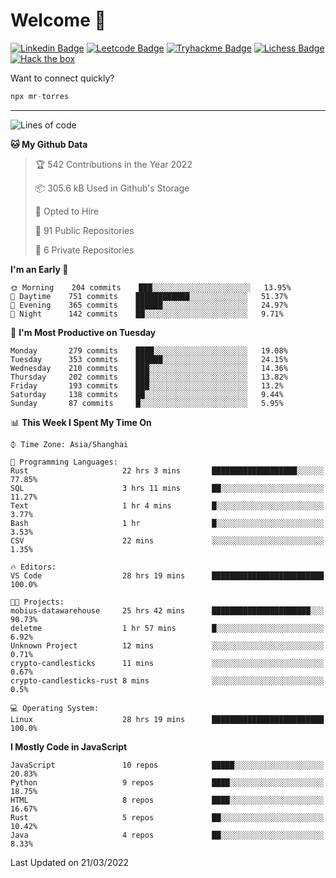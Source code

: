 # Welcome 👋

[![Linkedin Badge](https://img.shields.io/badge/-PedroTorres-blue?style=flat-square&logo=Linkedin&logoColor=white&link=https://www.linkedin.com/in/PedroTorres/)](https://www.linkedin.com/in/pedro-torres-cruz/)
[![Leetcode Badge](https://img.shields.io/badge/profile-leetcode-green)](https://leetcode.com/corfucinas/)
[![Tryhackme Badge](https://img.shields.io/badge/profile-tryhackme-blue)](https://tryhackme.com/p/Corfucinas/)
[![Lichess Badge](https://img.shields.io/badge/challenge_me-lichess-yellow)](https://lichess.org/@/Corfucinas)
[![Hack the box](https://img.shields.io/badge/hack_the_box-profile-red)](https://www.hackthebox.eu/profile/375826)

Want to connect quickly?

```javascript
npx mr-torres
```

---

<!--START_SECTION:waka-->
![Lines of code](https://img.shields.io/badge/From%20Hello%20World%20I%27ve%20Written-2.0%20million%20lines%20of%20code-blue)

**🐱 My Github Data** 

> 🏆 542 Contributions in the Year 2022
 > 
> 📦 305.6 kB Used in Github's Storage 
 > 
> 💼 Opted to Hire
 > 
> 📜 91 Public Repositories 
 > 
> 🔑 6 Private Repositories  
 > 
**I'm an Early 🐤** 

```text
🌞 Morning    204 commits    ███░░░░░░░░░░░░░░░░░░░░░░   13.95% 
🌆 Daytime    751 commits    ████████████░░░░░░░░░░░░░   51.37% 
🌃 Evening    365 commits    ██████░░░░░░░░░░░░░░░░░░░   24.97% 
🌙 Night      142 commits    ██░░░░░░░░░░░░░░░░░░░░░░░   9.71%

```
📅 **I'm Most Productive on Tuesday** 

```text
Monday       279 commits    ████░░░░░░░░░░░░░░░░░░░░░   19.08% 
Tuesday      353 commits    ██████░░░░░░░░░░░░░░░░░░░   24.15% 
Wednesday    210 commits    ███░░░░░░░░░░░░░░░░░░░░░░   14.36% 
Thursday     202 commits    ███░░░░░░░░░░░░░░░░░░░░░░   13.82% 
Friday       193 commits    ███░░░░░░░░░░░░░░░░░░░░░░   13.2% 
Saturday     138 commits    ██░░░░░░░░░░░░░░░░░░░░░░░   9.44% 
Sunday       87 commits     █░░░░░░░░░░░░░░░░░░░░░░░░   5.95%

```


📊 **This Week I Spent My Time On** 

```text
⌚︎ Time Zone: Asia/Shanghai

💬 Programming Languages: 
Rust                     22 hrs 3 mins       ███████████████████░░░░░░   77.85% 
SQL                      3 hrs 11 mins       ██░░░░░░░░░░░░░░░░░░░░░░░   11.27% 
Text                     1 hr 4 mins         █░░░░░░░░░░░░░░░░░░░░░░░░   3.77% 
Bash                     1 hr                █░░░░░░░░░░░░░░░░░░░░░░░░   3.53% 
CSV                      22 mins             ░░░░░░░░░░░░░░░░░░░░░░░░░   1.35%

🔥 Editors: 
VS Code                  28 hrs 19 mins      █████████████████████████   100.0%

🐱‍💻 Projects: 
mobius-datawarehouse     25 hrs 42 mins      ██████████████████████░░░   90.73% 
deletme                  1 hr 57 mins        █░░░░░░░░░░░░░░░░░░░░░░░░   6.92% 
Unknown Project          12 mins             ░░░░░░░░░░░░░░░░░░░░░░░░░   0.71% 
crypto-candlesticks      11 mins             ░░░░░░░░░░░░░░░░░░░░░░░░░   0.67% 
crypto-candlesticks-rust 8 mins              ░░░░░░░░░░░░░░░░░░░░░░░░░   0.5%

💻 Operating System: 
Linux                    28 hrs 19 mins      █████████████████████████   100.0%

```

**I Mostly Code in JavaScript** 

```text
JavaScript               10 repos            █████░░░░░░░░░░░░░░░░░░░░   20.83% 
Python                   9 repos             ████░░░░░░░░░░░░░░░░░░░░░   18.75% 
HTML                     8 repos             ████░░░░░░░░░░░░░░░░░░░░░   16.67% 
Rust                     5 repos             ██░░░░░░░░░░░░░░░░░░░░░░░   10.42% 
Java                     4 repos             ██░░░░░░░░░░░░░░░░░░░░░░░   8.33%

```



 Last Updated on 21/03/2022
<!--END_SECTION:waka-->
